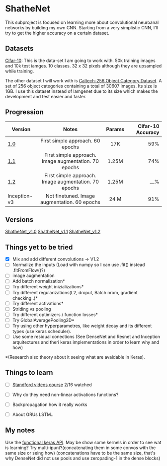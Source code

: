 # ShatheNet

This subproject is focused on learning more about convolutional neuroanal networks by building my own CNN. Starting from a very simplistic CNN, I'll try to get the higher accuracy on a certain dataset.

## Datasets
[Cifar-10](https://www.cs.toronto.edu/~kriz/cifar.html): This is the data-set I am going to work with. 50k training images and 10k test iamges. 10 classes. 32 x 32 pixels although they are upsampled while training.

The other dataset I will work with is [Caltech-256 Object Category Dataset](http://authors.library.caltech.edu/7694/). A set of 256 object categories containing a total of 30607 images. 
Its size is 1GB. I use this dataset instead of Iamgenet due to its size which makes the development and test easier and faster.


## Progression

| Version        | Notes           | Params           | Cifar-10 Accuracy |
| ------------- |:-------------:|:-------------:| -----:|
| [1.0](https://github.com/Shathe/DeepLearning/tree/master/ShatheNet/images/v1_0.png)     | First simple approach. 60 epochs  | 17K   | 59% |
| [1.1](https://github.com/Shathe/DeepLearning/tree/master/ShatheNet/images/v1_1.png)     | First simple approach. Image augmentation. 70 epochs  | 1.25M   | 74% |
| [1.2](https://github.com/Shathe/DeepLearning/tree/master/ShatheNet/images/v1_2.png)     | First simple approach. Image augmentation. 70 epochs  | 1.25M   | __% |
|Inception-v3     |  Not finetuned. Image augmentation. 60 epochs |  24 M|  91% |

## Versions
[ShatheNet_v1.0](https://github.com/Shathe/DeepLearning/tree/master/ShatheNet/models/ShatheNet.py#L10)
[ShatheNet_v1.1](https://github.com/Shathe/DeepLearning/tree/master/ShatheNet/models/ShatheNet.py#L32)
[ShatheNet_v1.2](https://github.com/Shathe/DeepLearning/tree/master/ShatheNet/models/ShatheNet.py#58)
    
## Things yet to be tried

- [x] Mix and add different convolutions -> V1.2
- [ ] Normalize the inputs (Load with numpy so I can use .fit() instead .fitFromFlow()?)
- [ ] image augmentation
- [ ] Add batch normalization*
- [ ] Try different weight inizializations*
- [ ] Try different regularizations(L2, droput, Batch nrom, gradient checking..)*
- [ ] Try different activations*
- [ ] Striding vs pooling
- [ ] Try different optimizers / function losses*
- [ ] Try GlobalAveragePooling2D*
- [ ] Try using other hyperparametres, like weight decay and its different types (use  keras scheduler).
- [ ] Use some residual conections (See DenseNet and Resnet and Inception arquitectures and theri keras implementations in order to learn why and how)

*(Research also theory about it seeing what are avaidable in Keras).



## Things to learn
- [ ] [Standford videos course](https://www.youtube.com/watch?v=vT1JzLTH4G4&t=54s) 2/16 watched 
- [ ] Why do they need non-linear activations functions?
- [ ] Backpropagation how it really works
- [ ] About GRUs LSTM..


## My notes

Use the [functional keras API](https://keras.io/getting-started/functional-api-guide/).
May be show some kernels in order to see wat is learning?
Try multi-ipunt?(concatenating them in some convos with the same size or seing how)
(concatenations have to be the same size, that's why DenseNet did not use pools and use zeropading-1 in the dense blocks)